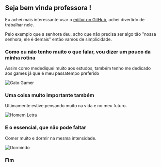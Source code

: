 ## Seja bem vinda professora !

Eu achei mais interessante usar o [editor on GitHub](https://github.com/lm344941/lpow_dever/edit/master/README.md), achei divertido de trabalhar nele.

Pelo exemplo que a senhora deu, acho que não precisa ser algo tão "nossa senhora, ele é demais" então vamos de simplicidade. 

### Como eu não tenho muito o que falar, vou dizer um pouco da minha rotina

Assim como medediquei muito aos estudos, também tenho me dedicado aos games já que é meu passatempo preferido


![Gato Gamer](https://github.com/lm344941/lpow_dever/blob/master/_gato_gamer%20-%20GIFs%20ENGRA%C3%87ADOS%20-%20OpenBrasil.org.gif)

### Uma coisa muito importante também

Ultimamente estive pensando muito na vida e no meu futuro.


![Homem Letra](https://github.com/lm344941/lpow_dever/blob/master/GifsAnimados119.gif)


### E o essencial, que não pode faltar


Comer muito e dormir na mesma intensidade.


![Dormindo](https://github.com/lm344941/lpow_dever/blob/master/tumblr_nu29w6fMB81sx3eplo1_500.gif) 


### Fim
